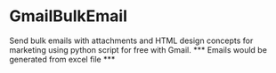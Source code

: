 # GmailBulkEmail
Send bulk emails with attachments and HTML design concepts for marketing using python script for free with Gmail.
*** Emails would be generated from excel file ***
